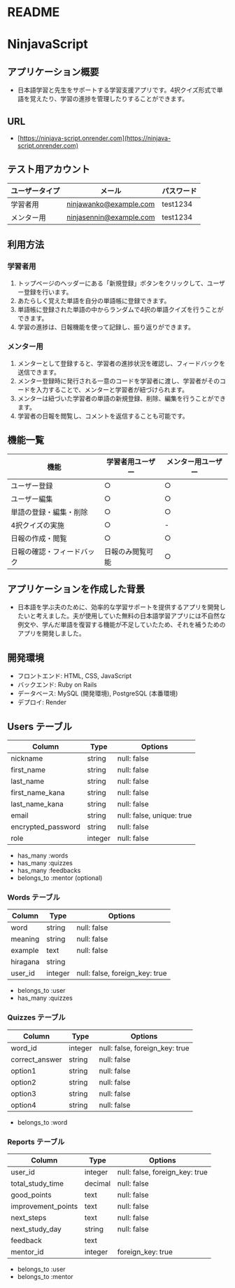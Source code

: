 # README

# NinjavaScript

## アプリケーション概要
- 日本語学習と先生をサポートする学習支援アプリです。4択クイズ形式で単語を覚えたり、学習の進捗を管理したりすることができます。

## URL
- [https://ninjava-script.onrender.com](https://ninjava-script.onrender.com)

## テスト用アカウント
| ユーザータイプ | メール                | パスワード     |
| -------------- | --------------------- | -------------- |
| 学習者用       | ninjawanko@example.com      | test1234    |
| メンター用     | ninjasennin@example.com       | test1234     |

## 利用方法

### 学習者用
1. トップページのヘッダーにある「新規登録」ボタンをクリックして、ユーザー登録を行います。
2. あたらしく覚えた単語を自分の単語帳に登録できます。
3. 単語帳に登録された単語の中からランダムで4択の単語クイズを行うことができます。
4. 学習の進捗は、日報機能を使って記録し、振り返りができます。

### メンター用
1. メンターとして登録すると、学習者の進捗状況を確認し、フィードバックを送信できます。
2. メンター登録時に発行される一意のコードを学習者に渡し、学習者がそのコードを入力することで、メンターと学習者が紐づけられます。
3. メンターは紐づいた学習者の単語の新規登録、削除、編集を行うことができます。
4. 学習者の日報を閲覧し、コメントを返信することも可能です。


## 機能一覧
| 機能                       | 学習者用ユーザー | メンター用ユーザー | 
|----------------------------|-----------------|------------------|
| ユーザー登録                | ○               | ○                |
| ユーザー編集                | ○               | ○                |
| 単語の登録・編集・削除      | ○               | ○                |
| 4択クイズの実施             | ○               | -                |
| 日報の作成・閲覧           | ○               | ○                |
| 日報の確認・フィードバック   | 日報のみ閲覧可能 | ○                |


## アプリケーションを作成した背景
- 日本語を学ぶ夫のために、効率的な学習サポートを提供するアプリを開発したいと考えました。夫が使用していた無料の日本語学習アプリには不自然な例文や、学んだ単語を復習する機能が不足していたため、それを補うためのアプリを開発しました。

## 開発環境
- フロントエンド: HTML, CSS, JavaScript
- バックエンド: Ruby on Rails
- データベース: MySQL (開発環境), PostgreSQL (本番環境)
- デプロイ: Render


## Users テーブル

| Column             | Type   | Options                   |
| ------------------ | ------ | ------------------------- |
| nickname           | string | null: false               |
| first_name         | string | null: false               |
| last_name          | string | null: false               |
| first_name_kana    | string | null: false               |
| last_name_kana     | string | null: false               |
| email              | string | null: false, unique: true |
| encrypted_password | string | null: false               |
| role               | integer| null: false               |

- has_many :words
- has_many :quizzes
- has_many :feedbacks
- belongs_to :mentor (optional)

### Words テーブル

| Column    | Type   | Options     |
| -------   | ------ | ----------- |
| word      | string | null: false |
| meaning   | string | null: false |
| example   | text   | null: false |
| hiragana  | string |
| user_id | integer | null: false, foreign_key: true |

- belongs_to :user
- has_many :quizzes

### Quizzes テーブル

| Column         | Type   | Options     |
| -------------- | ------ | ----------- |
| word_id        | integer | null: false, foreign_key: true |
| correct_answer | string | null: false |
| option1        | string | null: false |
| option2        | string | null: false |
| option3        | string | null: false |
| option4        | string | null: false |

- belongs_to :word

### Reports テーブル

| Column              | Type    | Options                   |
| ------------------- | ------- | ------------------------- |
| user_id             | integer | null: false, foreign_key: true |
| total_study_time    | decimal | null: false               |
| good_points         | text    | null: false               |
| improvement_points  | text    | null: false               |
| next_steps          | text    | null: false               |
| next_study_day      | string  | null: false               |
| feedback            | text    |                           |
| mentor_id           | integer | foreign_key: true         |

- belongs_to :user
- belongs_to :mentor

